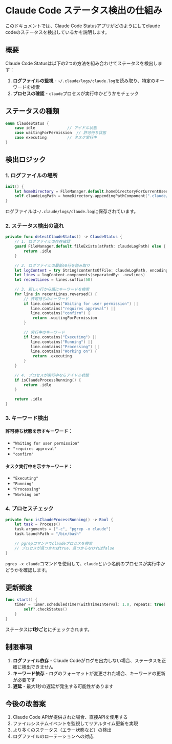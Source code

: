 # Claude Code ステータス検出の仕組み

このドキュメントでは、Claude Code Statusアプリがどのようにしてclaude codeのステータスを検出しているかを説明します。

## 概要

Claude Code Statusは以下の2つの方法を組み合わせてステータスを検出します：

1. **ログファイルの監視** - `~/.claude/logs/claude.log`を読み取り、特定のキーワードを検索
2. **プロセスの確認** - `claude`プロセスが実行中かどうかをチェック

## ステータスの種類

```swift
enum ClaudeStatus {
    case idle              // アイドル状態
    case waitingForPermission  // 許可待ち状態
    case executing         // タスク実行中
}
```

## 検出ロジック

### 1. ログファイルの場所

```swift
init() {
    let homeDirectory = FileManager.default.homeDirectoryForCurrentUser
    self.claudeLogPath = homeDirectory.appendingPathComponent(".claude/logs/claude.log").path
}
```

ログファイルは`~/.claude/logs/claude.log`に保存されています。

### 2. ステータス検出の流れ

```swift
private func detectClaudeStatus() -> ClaudeStatus {
    // 1. ログファイルの存在確認
    guard FileManager.default.fileExists(atPath: claudeLogPath) else {
        return .idle
    }
    
    // 2. ログファイルの最新50行を読み取り
    let logContent = try String(contentsOfFile: claudeLogPath, encoding: .utf8)
    let lines = logContent.components(separatedBy: .newlines)
    let recentLines = lines.suffix(50)
    
    // 3. 新しい行から順にキーワードを検索
    for line in recentLines.reversed() {
        // 許可待ちのキーワード
        if line.contains("Waiting for user permission") || 
           line.contains("requires approval") ||
           line.contains("confirm") {
            return .waitingForPermission
        }
        
        // 実行中のキーワード
        if line.contains("Executing") || 
           line.contains("Running") ||
           line.contains("Processing") ||
           line.contains("Working on") {
            return .executing
        }
    }
    
    // 4. プロセスが実行中ならアイドル状態
    if isClaudeProcessRunning() {
        return .idle
    }
    
    return .idle
}
```

### 3. キーワード検出

#### 許可待ち状態を示すキーワード：
- `"Waiting for user permission"`
- `"requires approval"`
- `"confirm"`

#### タスク実行中を示すキーワード：
- `"Executing"`
- `"Running"`
- `"Processing"`
- `"Working on"`

### 4. プロセスチェック

```swift
private func isClaudeProcessRunning() -> Bool {
    let task = Process()
    task.arguments = ["-c", "pgrep -x claude"]
    task.launchPath = "/bin/bash"
    
    // pgrepコマンドでclaudeプロセスを検索
    // プロセスが見つかればtrue、見つからなければfalse
}
```

`pgrep -x claude`コマンドを使用して、`claude`という名前のプロセスが実行中かどうかを確認します。

## 更新頻度

```swift
func start() {
    timer = Timer.scheduledTimer(withTimeInterval: 1.0, repeats: true) { [weak self] _ in
        self?.checkStatus()
    }
}
```

ステータスは**1秒ごと**にチェックされます。

## 制限事項

1. **ログファイル依存** - Claude Codeがログを出力しない場合、ステータスを正確に検出できません
2. **キーワード依存** - ログのフォーマットが変更された場合、キーワードの更新が必要です
3. **遅延** - 最大1秒の遅延が発生する可能性があります

## 今後の改善案

1. Claude Code APIが提供された場合、直接APIを使用する
2. ファイルシステムイベントを監視してリアルタイム更新を実現
3. より多くのステータス（エラー状態など）の検出
4. ログファイルのローテーションへの対応